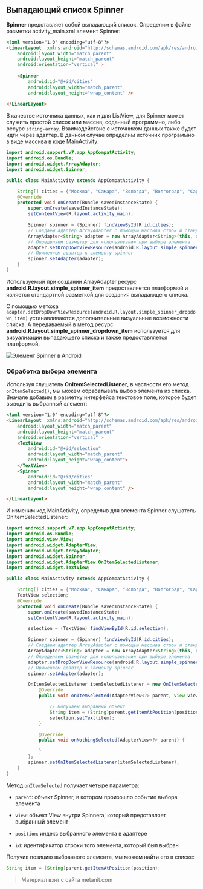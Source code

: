 ## Выпадающий список Spinner

**Spinner** представляет собой выпадающий список. Определим в файле разметки activity_main.xml элемент Spinner:

```html
<?xml version="1.0" encoding="utf-8"?>
<LinearLayout  xmlns:android="http://schemas.android.com/apk/res/android"
    android:layout_width="match_parent"
    android:layout_height="match_parent" 
    android:orientation="vertical" >
    
    <Spinner
        android:id="@+id/cities"
        android:layout_width="match_parent"
        android:layout_height="wrap_content" />
    
</LinearLayout>
```

В качестве источника данных, как и для ListView, для Spinner может служить простой список или массив, соданный программно, либо ресурс `string-array`. Взаимодействие с источником данных также будет идти через адаптер. В данном случае определим источник программно в виде массива в коде MainActivity:

```java
import android.support.v7.app.AppCompatActivity;
import android.os.Bundle;
import android.widget.ArrayAdapter;
import android.widget.Spinner;

public class MainActivity extends AppCompatActivity {

    String[] cities = {"Москва", "Самара", "Вологда", "Волгоград", "Саратов", "Воронеж"};
    @Override
    protected void onCreate(Bundle savedInstanceState) {
        super.onCreate(savedInstanceState);
        setContentView(R.layout.activity_main);

        Spinner spinner = (Spinner) findViewById(R.id.cities);
        // Создаем адаптер ArrayAdapter с помощью массива строк и стандартной разметки элемета spinner
        ArrayAdapter<String> adapter = new ArrayAdapter<String>(this, android.R.layout.simple_spinner_item, cities);
        // Определяем разметку для использования при выборе элемента
        adapter.setDropDownViewResource(android.R.layout.simple_spinner_dropdown_item);
        // Применяем адаптер к элементу spinner
        spinner.setAdapter(adapter);
    }
}
```

Используемый при создании ArrayAdapter ресурс **android.R.layout.simple_spinner_item** предоставляется платформой и является стандартной разметкой для создания выпадающего списка.

С помощью метожа `adapter.setDropDownViewResource(android.R.layout.simple_spinner_dropdown_item)` устанавливаются дополнительные визуальные возможности списка. А передаваемый в метод ресурс **android.R.layout.simple_spinner_dropdown_item** используется для визуализации выпадающего списка и также предоставляется платформой.

![Элемент Spinner в Android](https://metanit.com/java/android/pics/spinner1.png)

### Обработка выбора элемента

Используя слушатель **OnItemSelectedListener**, в частности его метод `onItemSelected()`, мы можем обрабатывать выбор элемента из списка. Вначале добавим в разметку интерфейса текстовое поле, которое будет выводить выбранный элемент:

```html
<?xml version="1.0" encoding="utf-8"?>
<LinearLayout  xmlns:android="http://schemas.android.com/apk/res/android"
    android:layout_width="match_parent"
    android:layout_height="match_parent"
    android:orientation="vertical" >
    <TextView
        android:id="@+id/selection"
        android:layout_width="match_parent"
        android:layout_height="wrap_content">
    </TextView>
    <Spinner
        android:id="@+id/cities"
        android:layout_width="match_parent"
        android:layout_height="wrap_content" />

</LinearLayout>
```

И изменим код MainActivity, определив для элемента Spinner слушатель OnItemSelectedListener:

```java
import android.support.v7.app.AppCompatActivity;
import android.os.Bundle;
import android.view.View;
import android.widget.AdapterView;
import android.widget.ArrayAdapter;
import android.widget.Spinner;
import android.widget.AdapterView.OnItemSelectedListener;
import android.widget.TextView;

public class MainActivity extends AppCompatActivity {

    String[] cities = {"Москва", "Самара", "Вологда", "Волгоград", "Саратов", "Воронеж"};
    TextView selection;
    @Override
    protected void onCreate(Bundle savedInstanceState) {
        super.onCreate(savedInstanceState);
        setContentView(R.layout.activity_main);

        selection = (TextView) findViewById(R.id.selection);

        Spinner spinner = (Spinner) findViewById(R.id.cities);
        // Создаем адаптер ArrayAdapter с помощью массива строк и стандартной разметки элемета spinner
        ArrayAdapter<String> adapter = new ArrayAdapter<String>(this, android.R.layout.simple_spinner_item, cities);
        // Определяем разметку для использования при выборе элемента
        adapter.setDropDownViewResource(android.R.layout.simple_spinner_dropdown_item);
        // Применяем адаптер к элементу spinner
        spinner.setAdapter(adapter);

        OnItemSelectedListener itemSelectedListener = new OnItemSelectedListener() {
            @Override
            public void onItemSelected(AdapterView<?> parent, View view, int position, long id) {

                // Получаем выбранный объект
                String item = (String)parent.getItemAtPosition(position);
                selection.setText(item);
            }

            @Override
            public void onNothingSelected(AdapterView<?> parent) {

            }
        };
        spinner.setOnItemSelectedListener(itemSelectedListener);
    }
}
```

Метод `onItemSelected` получает четыре параметра:

- `parent`: объект Spinner, в котором произошло событие выбора элемента

- `view`: объект View внутри Spinnera, который представляет выбранный элемент

- `position`: индекс выбранного элемента в адаптере

- `id`: идентификатор строки того элемента, который был выбран

Получив позицию выбранного элемента, мы можем найти его в списке:

```java
String item = (String)parent.getItemAtPosition(position);
```


> Материал взят с сайта metanit.com